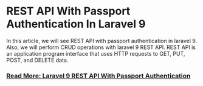 # REST API With Passport Authentication In Laravel 9

In this article, we will see REST API with passport authentication in laravel 9. Also, we will perform CRUD operations with laravel 9 REST API. REST API is an application program interface that uses HTTP requests to GET, PUT, POST, and DELETE data.

### [Read More: Laravel 9 REST API With Passport Authentication](https://techsolutionstuff.com/post/rest-api-with-passport-authentication-in-laravel-9)

